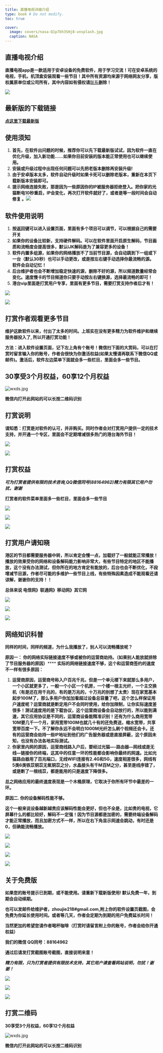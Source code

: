 ```yaml
---
title: 直播电视详细介绍
type: book # Do not modify.
toc: true

cover:
  image: covers/nasa-Q1p7bh3SHj8-unsplash.jpg
  caption: NASA
---
```


## 直播电视介绍

**直播电视app是一款适用于安卓设备的免费软件，用于学习交流！可在安卓系统的电视，手机，机顶盒安装观看一些节目！其中所有资源均来源于网络网友分享，版权属原单位或公司所有，其中内容如有侵权请**[联系](mailto:zhoujie218@gmail.com)**删除！**

![](https://mapp.alicdn.com/16359163088630mMKzOkZqTJU6hH.png)

## **最新版的下载链接**

[**点这里下载最新版**](https://zbds.lanzoui.com/b0b2kul6b)

## **使用须知**

1. **首先，在软件出问题的时候，推荐你可以先下载最新版试试，因为软件一直在优化升级，加入新功能……如果你目前安装的版本能正常使用也可以继续使用。**
2. **安装或升级过程中出现任何问题可以先把老版本删除再安装升级!**
3. **由于安卓版本太多，软件自动升级时如果卡死可以删除老版本，重新在本页下载新版本安装即可。**
4. **提示网络连接失败，那是因为一些原因你的IP被服务器拒绝登入。把你家的光猫断电10秒重启，IP会变化，再次打开软件就好了，或者是等一段时间会自动修复 。**![](https://mapp.alicdn.com/1635914133488e5HopnqfNFQXVRU.jpg)

## **软件使用说明**

1. **按返回键可以进入设置页面，里面有多个项目可以调节，可以根据自己的需要开关**
2. **如果你的设备比较新，支持硬件解码。可以在软件里面开启原生解码，节目画质和流畅度会提高很多，默认IJK解码是为了兼容更多的设备！**
3. **软件内置多组源，如果你的网络播放不了当前节目源，会自动跳到下一组或下一台（默认30秒）也可以手动更改，或是按左右键手动选择你最流畅的源。软件会自动记忆！**
4. **后台维护者也会不断增加稳定快速的源，删除不好的源，所以频道数量经常会变化。速度慢卡的节目频道你只要手动按左右键换源，选择最流畅的即可！**
5. **港台vip里面是打赏用户专享，里面有更多节目，需要打赏支持作者后才有！**

![](https://mapp.alicdn.com/1635914135688h5SuB7SywNGUzoQ.jpg)

![](https://mapp.alicdn.com/1635914139025HO9Bixr7UqO0sCI.png)

## **打赏作者观看更多节目**

**维护这款软件以来，付出了太多的时间。上班实在没有更多精力为软件维护和继续服务器投入了, 所以开通打赏功能！**

**方法：进入软件设置页面，记下左上角有个账号！微信扫下面的大赏码，可以在打赏时留言输入你的账号，作者会很快为你激活权益(如果太慢请再联系下微信QQ或邮件)。激活后，软件左边菜单下面就会多一些栏目，里面会多一些节目。**

## **30享受3个月权益，60享12个月权益**

![wxds.jpg](https://img.zhoujie218.top/zbds/wxds.jpg)

**微信内打开此网站的可以长按二维码识别**

## **打赏说明**

**请知悉：打赏是对软件的认可，并非购买。同时作者会对打赏用户提供一定的技术支持，并开通一个专区，里面会不定期增减很多热门的港台海外节目！**

![](https://mapp.alicdn.com/1635914134275xne2iJqs01NSVFw.jpg)

![](https://mapp.alicdn.com/1635914681992iI6t3fi4azwFnjt.jpg)

## **打赏权益**

***可为打赏者提供有限的技术咨询,QQ微信同号(88164962)精力有限其它用户勿扰，谢谢***

**打赏者的软件菜单里面多一些栏目，里面会多一些节目**

![](https://mapp.alicdn.com/1635914682609Wqw51HzCcL0b6Fo.jpg)

![](https://mapp.alicdn.com/1635914681968eEhFg8cr7q0fdnY.jpg)

![](https://mapp.alicdn.com/1635914681989wAihAQ8LUswOeq2.jpg)

## **打赏用户请知晓**

**港区的节目都需要服务器中转，所以肯定会慢一点，加载好了一般就能正常播放！播放的效果受你的网络和设备解码能力影响非常大，有些节目特定的地区不能播放，这个没有办法测试，但你所在的地方肯定有能放的，后台也会不断优化，不段增减节目源，作者尽可能的多维护一些节目上线，有些特殊因素造成不能观看还请谅解，谢谢你的支持！！**

**总体来说 电信网》联通网》移动网》其它网**

![](https://mapp.alicdn.com/1635914682048PiN0ouieRED2YG4.jpg)

![](https://mapp.alicdn.com/1635914681113BwkeIE6lUghOmyT.jpg)

![](https://mapp.alicdn.com/1635914681373tqo7wpEqsWiPUUY.jpg)

## **网络知识科普**

**同样的时间，同样的频道，为什么我播放了，别人可以流畅播放呢？**

**原因一： 你的网络实际链接速度不够或被你的运营商劫持。（如果别人能放就排除了节目服务器的原因）******
**实际的网络链接速度不够，这个和运营商签约的速度不一样有很多原因：**

1. **运营商原因，运营商号称入户百兆千兆，但是一个单元楼下来就那么多用户，一个小区就更多了，一般一个小区一个机房，一个楼一根主光纤，一个主交换机（有是还在用千兆的，有的是万兆的，十万兆的别想了太贵）现在家宽基本起步100M了，那么多用户你加加看超过设备总容量了吧，这个怎么样保证用户速度呢？运营商就是断定用户不会同时使用，给你加限制，让你实际速度差很多！测试速度用的是下载协议，这个运营商设备会自动放行的，所以能到满速，其它应用协议是不同的，运营商设备能精准识别！还有为什么商用宽带10M要几千一个月，家用宽带100M也就几十有的还免费送，缩水宽带，共享宽带百度一下。不了解你永远不会明白1000M光纤怎么刷个视频还会卡。还有的运营商会劫持一些IP地址到他们的广告服务器或是直接屏蔽，这个原因未知，也没有办法各地实际测试。**
2. **你家里内网的原因，运营商线路入户后，要经过光猫—-路由器—网线或是无线—链接你的终端，这其中的任意一环的性能都会影响你最终的网速。比如光猫路由器用了百兆端口，无线WIFI连接有2.4G和5G，速度相差很多，网线有5类6类铁苡铜苡无氧铜苡之分，水晶接头有千M百M之分，甚至是线序错了，或是断了一根线苡，都是能用的只是速度下降很多。**

**总之网络应用的最终速度表现是一个木桶原理，它取决于你所有环节中最差的一环。**

**原因二. 你的设备解码性能不够。**

**这个一般来说设备越新越贵应该解码性能会更好，但也不全是，比如贵的电视，它屏幕什么的都比较好，解码不一定强！因为节目源都是加密的，需要终端设备解码才能正常播放，而且加密方式不一样，所以在右下角显示网速会跳动，有时还是0，但确能流畅播放。**

![](https://mapp.alicdn.com/1635914139349PbQpZBqia3wD4Y3.png)

![](https://mapp.alicdn.com/1635914682030n0rOOg6YFN3Yi55.jpg)

![](https://mapp.alicdn.com/1635914682030n0rOOg6YFN3Yi55.jpg)

![](https://mapp.alicdn.com/1635914680861Khcfv57nFI3GtOz.jpg)

## **关于免费版**

**如果您的账号提示已到期，或不能使用。请重新下载新版使用! 默认免费一年，到期会自动续期。**

**也可以发邮件给维护者，zhoujie218#gmail.com,附上你的软件设置页截图，会免费为你延长使用时间。或者等几天，作者会定期为到期的用户免费延长时间！**

**当然更加的希望您请作者喝杯咖啡（打赏时请留言附上你的账号，作者会给你开通权益）**

**我们的微信 QQ同号：88164962**

**通过后请发打赏截图账号截图，直接说明来意！**

***精力有限，只为打赏者提供有限技术支持，其它用户请查看网站说明，勿扰！谢谢！***

![](https://mapp.alicdn.com/1635914685065KHdPODmMcLuoifG.jpg)

![](https://mapp.alicdn.com/1635914680385lY7k7TmQHiSuvQM.jpg)

![](https://mapp.alicdn.com/1635914682062PZhgks2TBrDmdNy.jpg)

## 打赏二维码 ##

**30享受3个月权益，60享12个月权益**

![wxds.jpg](https://img.zhoujie218.top/zbds/wxds.jpg)

**微信内打开此网站的可以长按二维码识别**
